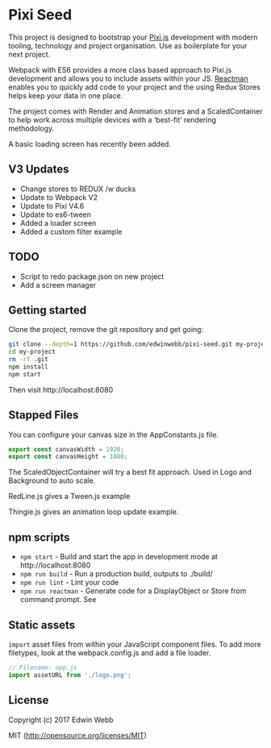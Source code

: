 # Pixi Seed

This project is designed to bootstrap your [Pixi.js](https://github.com/pixijs/pixi.js) development with modern tooling, technology and project organisation. Use as boilerplate for your next project.

Webpack with ES6 provides a more class based approach to Pixi.js development and allows you to include assets within your JS. [Reactman](https://www.npmjs.com/package/reactman) enables you to quickly add code to your project and the using Redux Stores helps keep your data in one place.

The project comes with Render and Animation stores and a ScaledContainer to help work across multiple devices with a ‘best-fit’ rendering methodology.

A basic loading screen has recently been added.

## V3 Updates
* Change stores to REDUX /w ducks
* Update to Webpack V2
* Update to Pixi V4.6
* Update to es6-tween
* Added a loader screen
* Added a custom filter example

## TODO
* Script to redo package.json on new project
* Add a screen manager

## Getting started

Clone the project, remove the git repository and get going:

```bash
git clone --depth=1 https://github.com/edwinwebb/pixi-seed.git my-project
cd my-project
rm -rf .git
npm install
npm start
```

Then visit http://localhost:8080
## Stapped Files
You can configure your canvas size in the AppConstants.js file.

```js
export const canvasWidth = 1920;
export const canvasHeight = 1080;
```

The ScaledObjectContainer will try a best fit approach. Used in Logo and Background to auto scale.

RedLine.js gives a Tween.js example

Thingie.js gives an animation loop update example.


## npm scripts

* `npm start` - Build and start the app in development mode at http://localhost:8080
* `npm run build` - Run a production build, outputs to ./build/
* `npm run lint` - Lint your code
* `npm run reactman` - Generate code for a DisplayObject or Store from command prompt. See 

## Static assets

`import` asset files from within your JavaScript component files. To add more
filetypes, look at the webpack.config.js and add a file loader.

```javascript
// Filename: app.js
import assetURL from './logo.png';
```

## License

Copyright (c) 2017 Edwin Webb

MIT (http://opensource.org/licenses/MIT)

